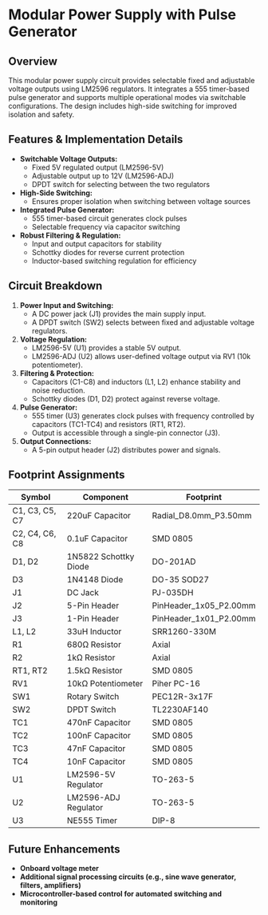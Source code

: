 # Modular Power Supply with Pulse Generator

## Overview
This modular power supply circuit provides selectable fixed and adjustable voltage outputs using LM2596 regulators. It integrates a 555 timer-based pulse generator and supports multiple operational modes via switchable configurations. The design includes high-side switching for improved isolation and safety.

## Features & Implementation Details
- **Switchable Voltage Outputs:**
  - Fixed 5V regulated output (LM2596-5V)
  - Adjustable output up to 12V (LM2596-ADJ)
  - DPDT switch for selecting between the two regulators
- **High-Side Switching:**
  - Ensures proper isolation when switching between voltage sources
- **Integrated Pulse Generator:**
  - 555 timer-based circuit generates clock pulses
  - Selectable frequency via capacitor switching
- **Robust Filtering & Regulation:**
  - Input and output capacitors for stability
  - Schottky diodes for reverse current protection
  - Inductor-based switching regulation for efficiency

## Circuit Breakdown
1. **Power Input and Switching:**
   - A DC power jack (J1) provides the main supply input.
   - A DPDT switch (SW2) selects between fixed and adjustable voltage regulators.
2. **Voltage Regulation:**
   - LM2596-5V (U1) provides a stable 5V output.
   - LM2596-ADJ (U2) allows user-defined voltage output via RV1 (10k potentiometer).
3. **Filtering & Protection:**
   - Capacitors (C1-C8) and inductors (L1, L2) enhance stability and noise reduction.
   - Schottky diodes (D1, D2) protect against reverse voltage.
4. **Pulse Generator:**
   - 555 timer (U3) generates clock pulses with frequency controlled by capacitors (TC1-TC4) and resistors (RT1, RT2).
   - Output is accessible through a single-pin connector (J3).
5. **Output Connections:**
   - A 5-pin output header (J2) distributes power and signals.

## Footprint Assignments
| Symbol | Component | Footprint |
|--------|------------|------------|
| C1, C3, C5, C7 | 220uF Capacitor | Radial_D8.0mm_P3.50mm |
| C2, C4, C6, C8 | 0.1uF Capacitor | SMD 0805 |
| D1, D2 | 1N5822 Schottky Diode | DO-201AD |
| D3 | 1N4148 Diode | DO-35 SOD27 |
| J1 | DC Jack | PJ-035DH |
| J2 | 5-Pin Header | PinHeader_1x05_P2.00mm |
| J3 | 1-Pin Header | PinHeader_1x01_P2.00mm |
| L1, L2 | 33uH Inductor | SRR1260-330M |
| R1 | 680Ω Resistor | Axial |
| R2 | 1kΩ Resistor | Axial |
| RT1, RT2 | 1.5kΩ Resistor | SMD 0805 |
| RV1 | 10kΩ Potentiometer | Piher PC-16 |
| SW1 | Rotary Switch | PEC12R-3x17F |
| SW2 | DPDT Switch | TL2230AF140 |
| TC1 | 470nF Capacitor | SMD 0805 |
| TC2 | 100nF Capacitor | SMD 0805 |
| TC3 | 47nF Capacitor | SMD 0805 |
| TC4 | 10nF Capacitor | SMD 0805 |
| U1 | LM2596-5V Regulator | TO-263-5 |
| U2 | LM2596-ADJ Regulator | TO-263-5 |
| U3 | NE555 Timer | DIP-8 |

## Future Enhancements
- **Onboard voltage meter**
- **Additional signal processing circuits (e.g., sine wave generator, filters, amplifiers)**
- **Microcontroller-based control for automated switching and monitoring**
